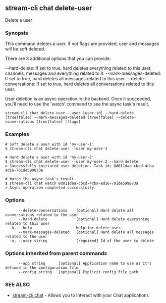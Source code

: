 ## stream-cli chat delete-user

Delete a user

### Synopsis

This command deletes a user. If not flags are provided, user and messages will be soft deleted.

There are 3 additional options that you can provide:

--hard-delete: If set to true, hard deletes everything related to this user, channels, messages and everything related to it.
--mark-messages-deleted: If set to true, hard deletes all messages related to this user.
--delete-conversations: If set to true, hard deletes all conversations related to this user.

User deletion is an async operation in the backend.
Once it succeeded, you'll need to use the 'watch' command to see the async task's result.


```
stream-cli chat delete-user --user [user-id] --hard-delete [true|false] --mark-messages-deleted [true|false] --delete-conversations [true|false] [flags]
```

### Examples

```
# Soft delete a user with id 'my-user-1'
$ stream-cli chat delete-user --user my-user-1

# Hard delete a user with id 'my-user-2'
$ stream-cli chat delete-user --user my-user-2 --hard-delete
> Successfully initiated user deletion. Task id: 8d011daa-cbcd-4cba-ad16-701de599873a

# Watch the async task's result
$ stream-cli chat watch 8d011daa-cbcd-4cba-ad16-701de599873a
> Async operation completed successfully.

```

### Options

```
      --delete-conversations    [optional] Hard delete all conversations related to the user
      --hard-delete             [optional] Hard delete everything related to this user
  -h, --help                    help for delete-user
      --mark-messages-deleted   [optional] Hard delete all messages related to the user
  -u, --user string             [required] Id of the user to delete
```

### Options inherited from parent commands

```
      --app string      [optional] Application name to use as it's defined in the configuration file
      --config string   [optional] Explicit config file path
```

### SEE ALSO

* [stream-cli chat](stream-cli_chat.md)	 - Allows you to interact with your Chat applications

